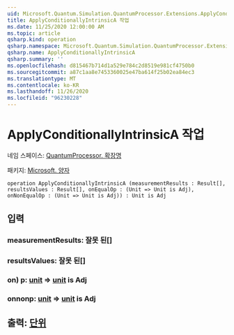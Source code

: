 ```yaml
---
uid: Microsoft.Quantum.Simulation.QuantumProcessor.Extensions.ApplyConditionallyIntrinsicA
title: ApplyConditionallyIntrinsicA 작업
ms.date: 11/25/2020 12:00:00 AM
ms.topic: article
qsharp.kind: operation
qsharp.namespace: Microsoft.Quantum.Simulation.QuantumProcessor.Extensions
qsharp.name: ApplyConditionallyIntrinsicA
qsharp.summary: ''
ms.openlocfilehash: d815467b714d1a529e784c2d8519e981cf4750b0
ms.sourcegitcommit: a87c1aa8e7453360025e47ba614f25b02ea84ec3
ms.translationtype: MT
ms.contentlocale: ko-KR
ms.lasthandoff: 11/26/2020
ms.locfileid: "96230228"
---
```

# <a name="applyconditionallyintrinsica-operation"></a>ApplyConditionallyIntrinsicA 작업

네임 스페이스: [QuantumProcessor. 확장명](xref:Microsoft.Quantum.Simulation.QuantumProcessor.Extensions)

패키지: [Microsoft. 양자](https://nuget.org/packages/Microsoft.Quantum.QSharp.Core)




```qsharp
operation ApplyConditionallyIntrinsicA (measurementResults : Result[], resultsValues : Result[], onEqualOp : (Unit => Unit is Adj), onNonEqualOp : (Unit => Unit is Adj)) : Unit is Adj
```


## <a name="input"></a>입력

### <a name="measurementresults--__invalidresult__"></a>measurementResults: __잘못 <Result> 된__[]




### <a name="resultsvalues--__invalidresult__"></a>resultsValues: __잘못 <Result> 된__[]




### <a name="onequalop--unit--unit--is-adj"></a>on) p: [unit](xref:microsoft.quantum.lang-ref.unit) => [unit](xref:microsoft.quantum.lang-ref.unit)  is Adj




### <a name="onnonequalop--unit--unit--is-adj"></a>onnonp: [unit](xref:microsoft.quantum.lang-ref.unit) => [unit](xref:microsoft.quantum.lang-ref.unit)  is Adj





## <a name="output--unit"></a>출력: [단위](xref:microsoft.quantum.lang-ref.unit)

